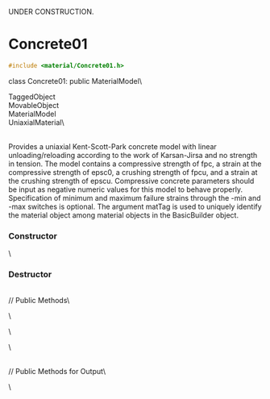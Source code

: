 UNDER CONSTRUCTION.

# Concrete01 

```cpp
#include <material/Concrete01.h>
```

class Concrete01: public MaterialModel\

TaggedObject\
MovableObject\
MaterialModel\
UniaxialMaterial\

\
Provides a uniaxial Kent-Scott-Park concrete model with linear
unloading/reloading according to the work of Karsan-Jirsa and no
strength in tension. The model contains a compressive strength of fpc, a
strain at the compressive strength of epsc0, a crushing strength of
fpcu, and a strain at the crushing strength of epscu. Compressive
concrete parameters should be input as negative numeric values for this
model to behave properly. Specification of minimum and maximum failure
strains through the -min and -max switches is optional. The argument
matTag is used to uniquely identify the material object among material
objects in the BasicBuilder object.

### Constructor

\
### Destructor

\
// Public Methods\

\

\

\

\
// Public Methods for Output\

\

